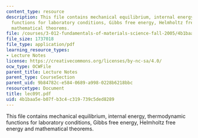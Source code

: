 ```yaml
---
content_type: resource
description: This file contains mechanical equilibrium, internal energy, thermodynamic
  functions for laboratory conditions, Gibbs free energy, Helmholtz free energy and
  mathematical theorems.
file: /courses/3-012-fundamentals-of-materials-science-fall-2005/4b1baa5eb07fb3c4c319739c5ded8289_lec09t.pdf
file_size: 1737018
file_type: application/pdf
learning_resource_types:
- Lecture Notes
license: https://creativecommons.org/licenses/by-nc-sa/4.0/
ocw_type: OCWFile
parent_title: Lecture Notes
parent_type: CourseSection
parent_uid: 9b84782c-e584-0689-a998-0228b6218bbc
resourcetype: Document
title: lec09t.pdf
uid: 4b1baa5e-b07f-b3c4-c319-739c5ded8289
---
```

This file contains mechanical equilibrium, internal energy, thermodynamic functions for laboratory conditions, Gibbs free energy, Helmholtz free energy and mathematical theorems.
